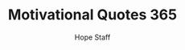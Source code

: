 ---
image: /assets/img/mq/mq_365_proctor.png
title: Motivational Quotes 365
categories:
  - Motivational Quotes
author: Hope Staff
notes: Motivational Quotes 365
embed: >-
  EMBED_GOES_HERE
transcript: >-
  SOME LINES OF TEXT START HERE
---